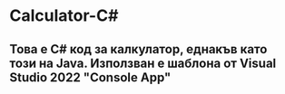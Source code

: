 # Calculator-C#

## Това е C# код за калкулатор, еднакъв като този на Java. Използван е шаблона от Visual Studio 2022 "Console App"
